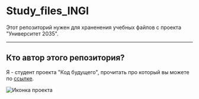 # Study_files_INGI

Этот репозиторий нужен для храненения учебных файлов с проекта "Университет 2035".

---

## Кто автор этого репозитория?

Я - студент проекта "Код будущего", прочитать про который вы можете по [ссылке](https://inginirium.ru/u2035/).

![Иконка проекта](https://inginirium.ru/img/inginirium.png)
